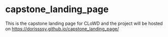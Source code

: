 # capstone_landing_page
This is the capstone landing page for CLoWD and the project will be hosted on https://dorissssy.github.io/capstone_landing_page/
